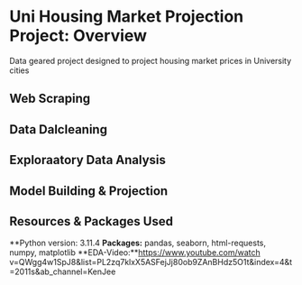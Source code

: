 # Uni Housing Market Projection Project: Overview
Data geared project designed to project housing market prices in University cities

## Web Scraping

## Data Dalcleaning

## Exploraatory Data Analysis

## Model Building & Projection

## Resources & Packages Used
**Python version: 3.11.4
**Packages:** pandas, seaborn, html-requests, numpy, matplotlib
**EDA-Video:**https://www.youtube.com/watch v=QWgg4w1SpJ8&list=PL2zq7klxX5ASFejJj80ob9ZAnBHdz5O1t&index=4&t=2011s&ab_channel=KenJee
